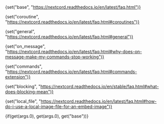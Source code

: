 {set("base", "https://nextcord.readthedocs.io/en/latest/faq.html")}

{set("coroutine", "https://nextcord.readthedocs.io/en/latest/faq.html#coroutines")}

{set("general", "https://nextcord.readthedocs.io/en/latest/faq.html#general")}

{set("on_message", "https://nextcord.readthedocs.io/en/latest/faq.html#why-does-on-message-make-my-commands-stop-working")}

{set("commands", "https://nextcord.readthedocs.io/en/latest/faq.html#commands-extension")}

{set("blocking", "https://nextcord.readthedocs.io/en/stable/faq.html#what-does-blocking-mean")}

{set("local_file", "https://nextcord.readthedocs.io/en/latest/faq.html#how-do-i-use-a-local-image-file-for-an-embed-image")}

{if(get(args.0), get(args.0), get("base"))}
